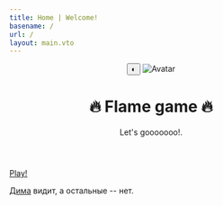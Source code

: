 ```yaml
---
title: Home | Welcome!
basename: /
url: /
layout: main.vto
---
```

<header class="header">
    <script>
        let theme = localStorage.getItem("theme") || (window.matchMedia("(prefers-color-scheme: dark)").matches
        ? "dark"
        : "light");
        document.documentElement.dataset.theme = theme;
        function changeTheme() {
            theme = theme === "dark" ? "light" : "dark";
            localStorage.setItem("theme", theme);
            document.documentElement.dataset.theme = theme;
        }
    </script> 
    <button class="button header-theme" onclick="changeTheme()">
        <span class="icon">◐</span>
    </button>
    <img class="header-avatar" src="/avatar.jpg" alt="Avatar" transform-images="webp avif 200@2">
    <h1 class="header-title">🔥 Flame game 🔥</h1>
    <p>Let's gooooooo!.</p>
</header>
<a href="/game" class="button" style="--bg-color:#fff; --text-color:black">
    Play!
</a>
<footer>
<p><a href="https://t.me/qitteenn">Дима</a> видит, а остальные -- нет.</p>
</footer>

